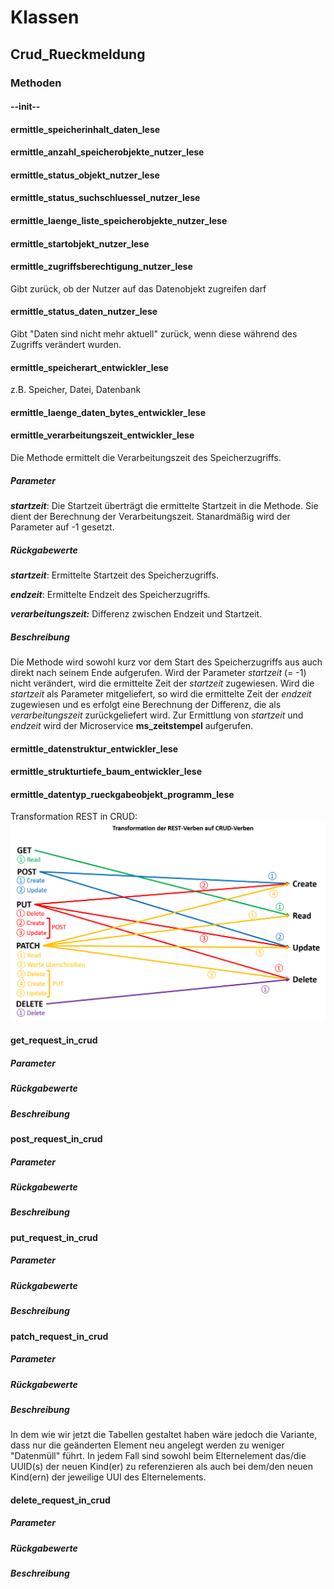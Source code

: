 


# Klassen

## Crud_Rueckmeldung

### Methoden

#### --init--

#### ermittle_speicherinhalt_daten_lese

#### ermittle_anzahl_speicherobjekte_nutzer_lese

#### ermittle_status_objekt_nutzer_lese

#### ermittle_status_suchschluessel_nutzer_lese

#### ermittle_laenge_liste_speicherobjekte_nutzer_lese

#### ermittle_startobjekt_nutzer_lese

#### ermittle_zugriffsberechtigung_nutzer_lese
Gibt zurück, ob der Nutzer auf das Datenobjekt zugreifen darf

#### ermittle_status_daten_nutzer_lese
Gibt "Daten sind nicht mehr aktuell" zurück, wenn diese während des Zugriffs verändert wurden.

#### ermittle_speicherart_entwickler_lese
z.B. Speicher, Datei, Datenbank

#### ermittle_laenge_daten_bytes_entwickler_lese

#### ermittle_verarbeitungszeit_entwickler_lese
Die Methode ermittelt die Verarbeitungszeit des Speicherzugriffs.
##### Parameter
***startzeit***: Die Startzeit überträgt die ermittelte Startzeit in die Methode. Sie dient der Berechnung der Verarbeitungszeit. Stanardmäßig wird der Parameter auf -1 gesetzt.
##### Rückgabewerte
***startzeit***: Ermittelte Startzeit des Speicherzugriffs.

***endzeit***: Ermittelte Endzeit des Speicherzugriffs.

***verarbeitungszeit:*** Differenz zwischen Endzeit und Startzeit.
##### Beschreibung
Die Methode wird sowohl kurz vor dem Start des Speicherzugriffs aus auch direkt nach seinem Ende aufgerufen. Wird der Parameter *startzeit* (= -1) nicht verändert, wird die ermittelte Zeit der *startzeit* zugewiesen. 
Wird die *startzeit* als Parameter mitgeliefert, so wird die ermittelte Zeit der *endzeit* zugewiesen und es erfolgt eine Berechnung der Differenz, die als *verarbeitungszeit* zurückgeliefert wird.
Zur Ermittlung von *startzeit* und *endzeit* wird der Microservice **ms_zeitstempel** aufgerufen.

#### ermittle_datenstruktur_entwickler_lese

#### ermittle_strukturtiefe_baum_entwickler_lese

#### ermittle_datentyp_rueckgabeobjekt_programm_lese

Transformation REST in CRUD: ![Uebertragung REST zu CRUD](https://github.com/StefSchneider/Unternehmensfaehigkeiten/blob/master/Dokumentation/Grafik_Uebertragung_REST_ZU_CRUD.png)


#### get_request_in_crud

##### Parameter

##### Rückgabewerte

##### Beschreibung


#### post_request_in_crud

##### Parameter

##### Rückgabewerte

##### Beschreibung


#### put_request_in_crud

##### Parameter

##### Rückgabewerte

##### Beschreibung


#### patch_request_in_crud

##### Parameter

##### Rückgabewerte

##### Beschreibung
In dem wie wir jetzt die Tabellen gestaltet haben wäre jedoch die Variante, dass nur die geänderten Element neu angelegt 
werden zu weniger "Datenmüll" führt. In jedem Fall sind sowohl beim Elternelement das/die UUID(s) der neuen Kind(er) zu 
referenzieren als auch bei dem/den neuen Kind(ern) der jeweilige UUI des Elternelements.


#### delete_request_in_crud

##### Parameter

##### Rückgabewerte

##### Beschreibung
